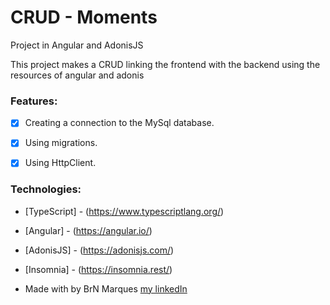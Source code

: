 # CRUD - Moments

Project in Angular and AdonisJS

<p>This project makes a CRUD linking the frontend with the backend using the resources of angular and adonis</p>

### Features:

* [x] Creating a connection to the MySql database.
* [x] Using migrations.
* [X] Using HttpClient.


### Technologies:

* [TypeScript] - (https://www.typescriptlang.org/)
* [Angular] - (https://angular.io/)
* [AdonisJS] - (https://adonisjs.com/)
* [Insomnia] - (https://insomnia.rest/) 


* Made with by BrN Marques [my linkedIn](https://www.linkedin.com/in/brunomarques85/)
